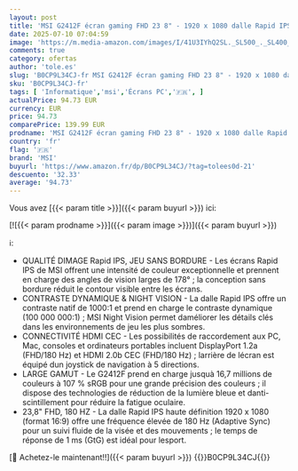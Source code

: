 ```yaml
---
layout: post
title: 'MSI G2412F écran gaming FHD 23 8" - 1920 x 1080 dalle Rapid IPS  180 Hz / 1ms  GtG   gamme de couleurs sRGB 107%  Adaptive Sync - DP 1.2a  HDMI 2.0b CEC'
date: 2025-07-10 07:04:59
image: 'https://m.media-amazon.com/images/I/41U3IYhQ2SL._SL500_._SL400_.jpg'
comments: true
category: ofertas
author: 'tole.es'
slug: 'B0CP9L34CJ-fr MSI G2412F écran gaming FHD 23 8" - 1920 x 1080 dalle...'
sku: 'B0CP9L34CJ-fr'
tags: [ 'Informatique','msi','Écrans PC','🇫🇷', ]
actualPrice: 94.73 EUR
currency: EUR
price: 94.73
comparePrice: 139.99 EUR
prodname: 'MSI G2412F écran gaming FHD 23 8" - 1920 x 1080 dalle Rapid IPS  180 Hz / 1ms  GtG   gamme de couleurs sRGB 107%  Adaptive Sync - DP 1.2a  HDMI 2.0b CEC'
country: 'fr'
flag: '🇫🇷'
brand: 'MSI'
buyurl: 'https://www.amazon.fr/dp/B0CP9L34CJ/?tag=tolees0d-21'
descuento: '32.33'
average: '94.73'
---
```


Vous avez [{{< param title >}}]({{< param buyurl >}}) ici:

[![{{< param prodname >}}]({{< param image >}})]({{< param buyurl >}})

ℹ️:

- QUALITÉ DIMAGE Rapid IPS, JEU SANS BORDURE - Les écrans Rapid IPS de MSI offrent une intensité de couleur exceptionnelle et prennent en charge des angles de vision larges de 178° ; la conception sans bordure réduit le contour visible entre les écrans.
- CONTRASTE DYNAMIQUE & NIGHT VISION - La dalle Rapid IPS offre un contraste natif de 1000:1 et prend en charge le contraste dynamique (100 000 000:1) ; MSI Night Vision permet daméliorer les détails clés dans les environnements de jeu les plus sombres.
- CONNECTIVITÉ HDMI CEC - Les possibilités de raccordement aux PC, Mac, consoles et ordinateurs portables incluent DisplayPort 1.2a (FHD/180 Hz) et HDMI 2.0b CEC (FHD/180 Hz) ; larrière de lécran est équipé dun joystick de navigation à 5 directions.
- LARGE GAMUT - Le G2412F prend en charge jusquà 16,7 millions de couleurs à 107 % sRGB pour une grande précision des couleurs ; il dispose des technologies de réduction de la lumière bleue et danti-scintillement pour réduire la fatigue oculaire.
- 23,8" FHD, 180 HZ - La dalle Rapid IPS haute définition 1920 x 1080 (format 16:9) offre une fréquence élevée de 180 Hz (Adaptive Sync) pour un suivi fluide de la visée et des mouvements ; le temps de réponse de 1 ms (GtG) est idéal pour lesport.

[🛒 Achetez-le maintenant!!]({{< param buyurl >}})
{{<world>}}B0CP9L34CJ{{</world>}}
